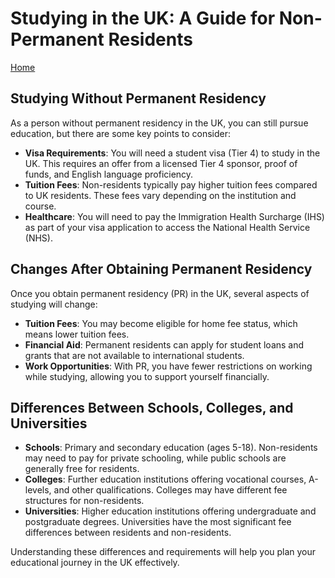
# Studying in the UK: A Guide for Non-Permanent Residents

[Home](README.md)

## Studying Without Permanent Residency

As a person without permanent residency in the UK, you can still pursue education, but there are some key points to consider:

- **Visa Requirements**: You will need a student visa (Tier 4) to study in the UK. This requires an offer from a licensed Tier 4 sponsor, proof of funds, and English language proficiency.
- **Tuition Fees**: Non-residents typically pay higher tuition fees compared to UK residents. These fees vary depending on the institution and course.
- **Healthcare**: You will need to pay the Immigration Health Surcharge (IHS) as part of your visa application to access the National Health Service (NHS).

## Changes After Obtaining Permanent Residency

Once you obtain permanent residency (PR) in the UK, several aspects of studying will change:

- **Tuition Fees**: You may become eligible for home fee status, which means lower tuition fees.
- **Financial Aid**: Permanent residents can apply for student loans and grants that are not available to international students.
- **Work Opportunities**: With PR, you have fewer restrictions on working while studying, allowing you to support yourself financially.

## Differences Between Schools, Colleges, and Universities

- **Schools**: Primary and secondary education (ages 5-18). Non-residents may need to pay for private schooling, while public schools are generally free for residents.
- **Colleges**: Further education institutions offering vocational courses, A-levels, and other qualifications. Colleges may have different fee structures for non-residents.
- **Universities**: Higher education institutions offering undergraduate and postgraduate degrees. Universities have the most significant fee differences between residents and non-residents.

Understanding these differences and requirements will help you plan your educational journey in the UK effectively.
